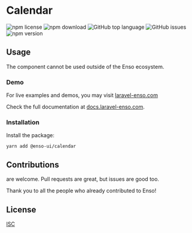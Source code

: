 # Calendar

![npm license](https://img.shields.io/npm/l/@enso-ui/calendar.svg) 
![npm download](https://img.shields.io/npm/dm/@enso-ui/calendar.svg) 
![GitHub top language](https://img.shields.io/github/languages/top/enso-ui/calendar.svg) 
![GitHub issues](https://img.shields.io/github/issues/enso-ui/calendar.svg) 
![npm version](https://img.shields.io/npm/v/@enso-ui/calendar.svg) 

## Usage
The component cannot be used outside of the Enso ecosystem.

### Demo

For live examples and demos, you may visit [laravel-enso.com](https://www.laravel-enso.com)

Check the full documentation at  [docs.laravel-enso.com](https://docs.laravel-enso.com).

### Installation

Install the package:
```
yarn add @enso-ui/calendar
```

## Contributions

are welcome. Pull requests are great, but issues are good too.

Thank you to all the people who already contributed to Enso!

## License

[ISC](https://opensource.org/licenses/ISC)
